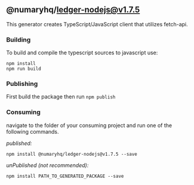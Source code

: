 ## @numaryhq/ledger-nodejs@v1.7.5

This generator creates TypeScript/JavaScript client that utilizes fetch-api.

### Building

To build and compile the typescript sources to javascript use:
```
npm install
npm run build
```

### Publishing

First build the package then run ```npm publish```

### Consuming

navigate to the folder of your consuming project and run one of the following commands.

_published:_

```
npm install @numaryhq/ledger-nodejs@v1.7.5 --save
```

_unPublished (not recommended):_

```
npm install PATH_TO_GENERATED_PACKAGE --save
